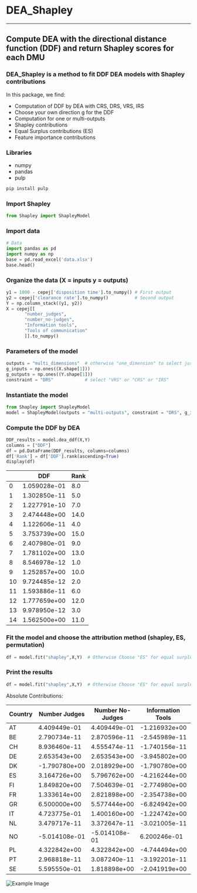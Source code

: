 # DEA_Shapley
---
Compute DEA with the directional distance function (DDF) and return Shapley scores for each DMU
---

### DEA_Shapley is a method to fit DDF DEA models with Shapley contributions

In this package, we find:

  * Computation of DDF by DEA with CRS, DRS, VRS, IRS
  * Choose your own direction g for the DDF
  * Computation for one or multi-outputs
  * Shapley contributions
  * Equal Surplus contributions (ES)
  * Feature importance contributions

### Libraries
* numpy
* pandas
* pulp

```python
pip install pulp
```

### Import Shapley

```python
from Shapley import ShapleyModel
```

### Import data 

```python
# Data
import pandas as pd
import numpy as np
base = pd.read_excel('data.xlsx')
base.head()
```

### Organize the data (X = inputs y = outputs)

```python
y1 = 1000 - cepej['disposition time'].to_numpy() # First output
y2 = cepej['clearance rate'].to_numpy()          # Second output
Y = np.column_stack((y1, y2))
X = cepej[[
       "number_judges",
       "number_no-judges",
       "Information tools",
       "Tools of communication"
       ]].to_numpy()
```

### Parameters of the model

```python
outputs = "multi_dimensions"  # otherwise "one_dimension" to select just one output
g_inputs = np.ones((X.shape[1]))
g_outputs = np.ones((Y.shape[1]))
constraint = "DRS"            # select "VRS" or "CRS" or "IRS"
```

### Instantiate the model

```python
from Shapley import ShapleyModel
model = ShapleyModel(outputs = "multi-outputs", constraint = "DRS", g_inputs = g_inputs, g_outputs = g_outputs)
```

### Compute the DDF by DEA

```python
DDF_results = model.dea_ddf(X,Y)
columns = ["DDF"]
df = pd.DataFrame(DDF_results, columns=columns)
df['Rank'] = df['DDF'].rank(ascending=True)
display(df)
```
|    |          DDF          | Rank |
|----|-----------------------|------|
| 0  | 1.059028e-01          | 8.0  |
| 1  | 1.302850e-11          | 5.0  |
| 2  | 1.227791e-10          | 7.0  |
| 3  | 2.474448e+00          | 14.0 |
| 4  | 1.122606e-11          | 4.0  |
| 5  | 3.753739e+00          | 15.0 |
| 6  | 2.407980e-01          | 9.0  |
| 7  | 1.781102e+00          | 13.0 |
| 8  | 8.546978e-12          | 1.0  |
| 9  | 1.252857e+00          | 10.0 |
| 10 | 9.724485e-12          | 2.0  |
| 11 | 1.593886e-11          | 6.0  |
| 12 | 1.777659e+00          | 12.0 |
| 13 | 9.978950e-12          | 3.0  |
| 14 | 1.562500e+00          | 11.0 |


### Fit the model and choose the attribution method (shapley, ES, permutation)

```python
df = model.fit("shapley",X,Y)  # Otherwise Choose "ES" for equal surplus or "permutation" to compute the feature importance
```

### Print the results
```python
df = model.fit("shapley",X,Y)  # Otherwise Choose "ES" for equal surplus or "permutation" to compute the feature importance
```
Absolute Contributions:

| Country | Number Judges | Number No-Judges | Information Tools | Tools of Communication |
|---------|---------------|------------------|-------------------|------------------------|
| AT      | 4.409449e-01  | 4.409449e-01     | -1.216932e+00     | 4.409449e-01           |
| BE      | 2.790734e-11  | 2.870596e-11     | -2.545989e-11     | -1.812491e-11          |
| CH      | 8.936460e-11  | 4.555474e-11     | -1.740156e-11     | 5.261364e-12           |
| DE      | 2.653543e+00  | 2.653543e+00     | -3.945802e+00     | 1.113164e+00           |
| DK      | -1.790780e+00 | 2.018929e+00     | -1.790780e+00     | 1.562631e+00           |
| ES      | 3.164726e+00  | 5.796762e+00     | -4.216244e+00     | -9.915052e-01          |
| FI      | 1.849820e+00  | 7.504639e-01     | -2.774980e+00     | 4.154935e-01           |
| FR      | 1.333614e+00  | 2.821898e+00     | -2.354738e+00     | -1.967127e-02          |
| GR      | 6.500000e+00  | 5.577444e+00     | -6.824942e+00     | -5.252502e+00          |
| IT      | 4.723775e-01  | 1.400160e+00     | -1.224742e+00     | 6.050617e-01           |
| NL      | 3.479717e-11  | 3.372647e-11     | -3.021005e-11     | -2.858911e-11          |
| NO      | -5.014108e-01 | -5.014108e-01    | 6.200246e-01      | 3.827971e-01           |
| PL      | 4.322842e+00  | 4.322842e+00     | -4.744494e+00     | -2.123531e+00          |
| PT      | 2.968818e-11  | 3.087240e-11     | -3.192201e-11     | -1.865961e-11          |
| SE      | 5.595550e-01  | 1.818898e+00     | -2.041919e+00     | 1.225966e+00           |


![Example Image](CD-order-1.91.png)

